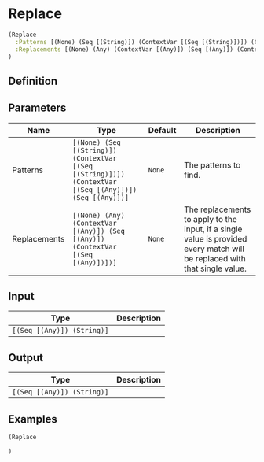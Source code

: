 # Replace

```clojure
(Replace
  :Patterns [(None) (Seq [(String)]) (ContextVar [(Seq [(String)])]) (ContextVar [(Seq [(Any)])]) (Seq [(Any)])]
  :Replacements [(None) (Any) (ContextVar [(Any)]) (Seq [(Any)]) (ContextVar [(Seq [(Any)])])]
)
```

## Definition


## Parameters
| Name | Type | Default | Description |
|------|------|---------|-------------|
| Patterns | `[(None) (Seq [(String)]) (ContextVar [(Seq [(String)])]) (ContextVar [(Seq [(Any)])]) (Seq [(Any)])]` | `None` | The patterns to find. |
| Replacements | `[(None) (Any) (ContextVar [(Any)]) (Seq [(Any)]) (ContextVar [(Seq [(Any)])])]` | `None` | The replacements to apply to the input, if a single value is provided every match will be replaced with that single value. |


## Input
| Type | Description |
|------|-------------|
| `[(Seq [(Any)]) (String)]` |  |


## Output
| Type | Description |
|------|-------------|
| `[(Seq [(Any)]) (String)]` |  |


## Examples

```clojure
(Replace

)
```
